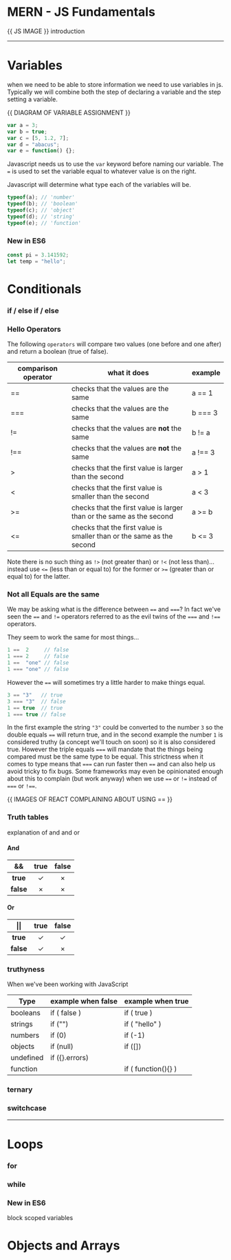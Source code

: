 # MERN - JS Fundamentals
{{ JS IMAGE }}
introduction


<hr>

# Variables
when we need to be able to store information we need to use variables in js. Typically we will combine both the step of declaring a variable and the step setting a variable. 

{{ DIAGRAM OF VARIABLE ASSIGNMENT }}

```javascript
var a = 3;
var b = true;
var c = [5, 1.2, 7];
var d = "abacus";
var e = function() {};
```

Javascript needs us to use the `var` keyword before naming our variable. The `=` is used to set the variable equal to whatever value is on the right.

Javascript will determine what type each of the variables will be. 

```javascript
typeof(a); // 'number'
typeof(b); // 'boolean'
typeof(c); // 'object'
typeof(d); // 'string'
typeof(e); // 'function'
```

### New in ES6

```javascript
const pi = 3.141592;
let temp = "hello";
```

# Conditionals

### if / else if / else


### Hello Operators

The following `operators` will compare two values (one before and one after) and return a boolean (true of false).

| comparison operator | what it does                                                          | example |
|---------------------|-----------------------------------------------------------------------|---------|
| ==                  | checks that the values are the same                                   | a == 1  |
| ===                 | checks that the values are the same                                   | b === 3 |
| !=                  | checks that the values are **not** the same                           | b != a  |
| !==                 | checks that the values are **not** the same                           | a !== 3 |
| >                   | checks that the first value is larger than the second                 | a > 1   |
| <                   | checks that the first value is smaller than the second                | a < 3   |
| >=                  | checks that the first value is larger than or the same as the second  | a >= b  |
| <=                  | checks that the first value is smaller than or the same as the second | b <= 3  |

Note there is no such thing as `!>` (not greater than) or `!<` (not less than)... instead use `<=` (less than or equal to) for the former or `>=` (greater than or equal to) for the latter.

### Not all Equals are the same

We may be asking what is the difference between `==` and `===`? In fact we've seen the `==` and `!=` operators referred to as the evil twins of the `===` and `!==` operators.

They seem to work the same for most things...

```javascript
1 ==  2     // false
1 === 2     // false
1 ==  "one" // false
1 === "one" // false
```

However the `==` will sometimes try a little harder to make things equal.

```javascript
3 == "3"   // true 
3 === "3"  // false
1 == true  // true
1 === true // false
```

In the first example the string `"3"` could be converted to the number `3` so the double equals `==` will return true, and in the second example the number `1` is considered truthy (a concept we'll touch on soon) so it is also considered true. However the triple equals `===` will mandate that the things being compared must be the same type to be equal. This strictness when it comes to type means that `===` can run faster then `==` and can also help us avoid tricky to fix bugs. Some frameworks may even be opinionated enough about this to complain (but work anyway) when we use `==` or `!=` instead of `===` or `!==`.

{{ IMAGES OF REACT COMPLAINING ABOUT USING == }}

### Truth tables

explanation of and and or

#### And
| **&&**    | true    | false   | 
|:---------:|:-------:|:-------:|
| **true**  | &check; | &times; |
| **false** | &times; | &times; |

#### Or
| **\|\|**  | true    | false   | 
|:---------:|:-------:|:-------:|
| **true**  | &check; | &check; |
| **false** | &check; | &times; |

### truthyness

When we've been working with JavaScript

| Type      | example when false | example when true   |
|-----------|--------------------|---------------------|
| booleans  | if ( false )       | if ( true )         | 
| strings   | if ("")            | if ( "hello" )      |
| numbers   | if (0)             | if (-1) || if (5)   |
| objects   | if (null)          | if ([]) || if ({})  |
| undefined | if ({}.errors)     |                     |
| function  |                    | if ( function(){} ) |



### ternary

### switchcase

<hr>

# Loops

### for

### while

### New in ES6
block scoped variables

# Objects and Arrays
